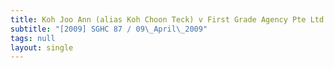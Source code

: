 ```yaml
---
title: Koh Joo Ann (alias Koh Choon Teck) v First Grade Agency Pte Ltd
subtitle: "[2009] SGHC 87 / 09\_April\_2009"
tags: null
layout: single
---
```



